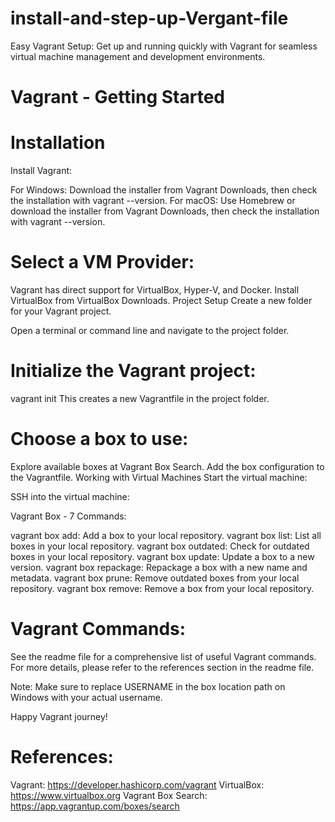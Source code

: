 # install-and-step-up-Vergant-file
Easy Vagrant Setup: Get up and running quickly with Vagrant for seamless virtual machine management and development environments.
# Vagrant - Getting Started
# Installation
Install Vagrant:

For Windows: Download the installer from Vagrant Downloads, then check the installation with vagrant --version.
For macOS: Use Homebrew or download the installer from Vagrant Downloads, then check the installation with vagrant --version.
# Select a VM Provider:

Vagrant has direct support for VirtualBox, Hyper-V, and Docker.
Install VirtualBox from VirtualBox Downloads.
Project Setup
Create a new folder for your Vagrant project.

Open a terminal or command line and navigate to the project folder.

# Initialize the Vagrant project:

vagrant init
This creates a new Vagrantfile in the project folder.

# Choose a box to use:

Explore available boxes at Vagrant Box Search.
Add the box configuration to the Vagrantfile.
Working with Virtual Machines
Start the virtual machine:

 
SSH into the virtual machine:

 
Vagrant Box - 7 Commands:

vagrant box add: Add a box to your local repository.
vagrant box list: List all boxes in your local repository.
vagrant box outdated: Check for outdated boxes in your local repository.
vagrant box update: Update a box to a new version.
vagrant box repackage: Repackage a box with a new name and metadata.
vagrant box prune: Remove outdated boxes from your local repository.
vagrant box remove: Remove a box from your local repository.
# Vagrant Commands:

See the readme file for a comprehensive list of useful Vagrant commands.
For more details, please refer to the references section in the readme file.

Note: Make sure to replace USERNAME in the box location path on Windows with your actual username.

Happy Vagrant journey!

# References:

Vagrant: https://developer.hashicorp.com/vagrant
VirtualBox: https://www.virtualbox.org
Vagrant Box Search: https://app.vagrantup.com/boxes/search
